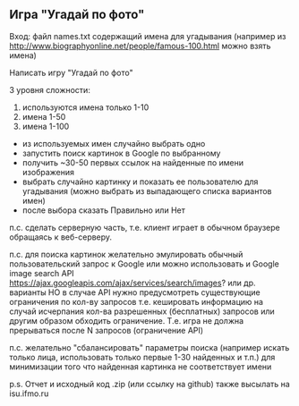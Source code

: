 ## Игра "Угадай по фото"

Вход: файл names.txt содержащий имена для угадывания
(например из http://www.biographyonline.net/people/famous-100.html можно взять имена)

Написать игру "Угадай по фото"

3 уровня сложности:
1) используются имена только 1-10
2) имена 1-50
3) имена 1-100

- из используемых имен случайно выбрать одно
- запустить поиск картинок в Google по выбранному
- получить ~30-50 первых ссылок на найденные по имени изображения
- выбрать случайно картинку и показать ее пользователю для угадывания
  (можно выбрать из выпадающего списка вариантов имен)
- после выбора сказать Правильно или Нет

п.с. сделать серверную часть, т.е. клиент играет в обычном браузере обращаясь к веб-серверу.

п.с. для поиска картинок желательно эмулировать обычный пользовательский запрос к Google
или можно использовать и Google image search API
https://ajax.googleapis.com/ajax/services/search/images? или др. варианты
НО в случае API нужно предусмотреть существующие ограничения по кол-ву запросов
т.е. кешировать информацию на случай исчерпания кол-ва разрешенных (бесплатных)
запросов или другим образом обходить ограничение.
Т.е. игра не должна прерываться после N запросов (ограничение API)

п.с. желательно "сбалансировать" параметры поиска
(например искать только лица, использовать только первые 1-30 найденных и т.п.)
для минимизации того что найденная картинка не соответствует имени

p.s. Отчет и исходный код .zip (или ссылку на github) также высылать на isu.ifmo.ru
